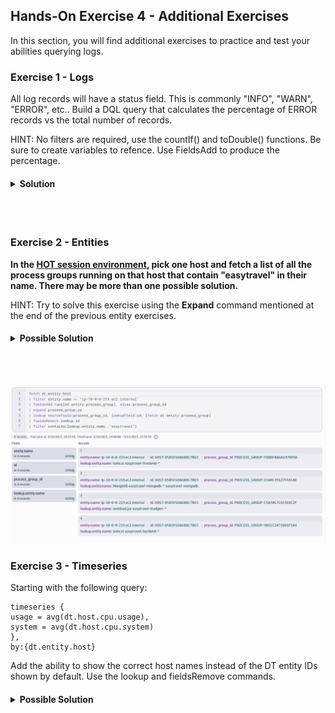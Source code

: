## Hands-On Exercise 4 - Additional Exercises

In this section, you will find additional exercises to practice and test your abilities querying logs.

### Exercise 1 - Logs

All log records will have a status field. This is commonly "INFO", "WARN", "ERROR", etc.. Build a DQL query that calculates the percentage of ERROR records vs the total number of records.

HINT: No filters are required, use the countIf() and toDouble() functions. Be sure to create variables to refence. Use FieldsAdd to produce the percentage.

<H4><details>
<summary>Solution</summary>

```
fetch logs
| summarize total = count(), errorTotal = countif(status == "ERROR")
| fieldsAdd errorPercent = toDouble(errorTotal) / toDouble(total) * 100
```

</details></H4>
<br>
<br>

### Exercise 2 - Entities

**In the [HOT session environment](https://zcy16892.apps.dynatrace.com/), pick one host and fetch a list of all the process groups running on that host that contain "easytravel" in their name. There may be more than one possible solution.**

HINT: Try to solve this exercise using the **Expand** command mentioned at the end of the previous entity exercises.

<H4><details>
<summary>Possible Solution</summary>

```
fetch dt.entity.host
| filter entity.name == "ip-10-0-0-219.ec2.internal"
| fieldsAdd runs[dt.entity.process_group], alias:process_group_id
| expand process_group_id
| lookup sourceField:process_group_id, lookupField:id, [fetch dt.entity.process_group]
| fieldsRemove lookup.id
| filter contains(lookup.entity.name, "easytravel")
```

</details></H4>
<br>
<br>

![Additional Entity Exercise](../../assets/images/AdditionalEntityExercise.png)

### Exercise 3 - Timeseries

Starting with the following query:

```
timeseries {
usage = avg(dt.host.cpu.usage),
system = avg(dt.host.cpu.system)
},
by:{dt.entity.host}
```

Add the ability to show the correct host names instead of the DT entity IDs shown by default. Use the lookup and fieldsRemove commands.

<H4><details>
<summary>Possible Solution</summary>

```
timeseries {
usage = avg(dt.host.cpu.usage),
system = avg(dt.host.cpu.system)
},
by:{dt.entity.host}
| lookup [fetch dt.entity.host], sourceField:dt.entity.host, lookupField:id
| fieldsRemove dt.entity.host, lookup.id
```

</details></H4>
<br>
<br>
